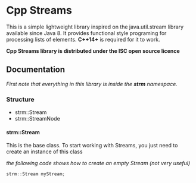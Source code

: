 # Cpp Streams

This is a simple lightweight library inspired on the java.util.stream library available since Java 8.
It provides functional style programing for processing lists of elements.
**C++14+** is required for it to work.

**Cpp Streams library is distributed under the ISC open source licence**

## Documentation

*First note that everything in this library is inside the **strm** namespace.*

### Structure
* strm::Stream
* strm::StreamNode

#### strm::Stream
This is the base class. To start working with Streams, you just need to create an instance of this class

*the following code shows how to create an empty Stream (not very useful)*
``` cpp
strm::Stream myStream;
```